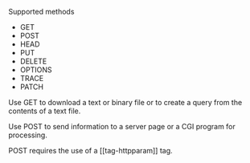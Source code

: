 Supported methods
- GET
- POST
- HEAD
- PUT
- DELETE
- OPTIONS
- TRACE
- PATCH

Use GET to download a text or binary file or to create a query from the contents of a text file.

Use POST to send information to a server page or a CGI program for processing.

POST requires the use of a [[tag-httpparam]] tag.
